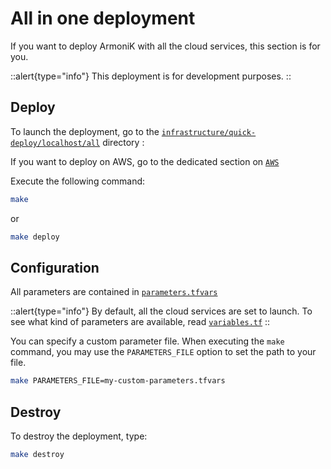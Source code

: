 # All in one deployment


If you want to deploy ArmoniK with all the cloud services, this section is for you.

::alert{type="info"}
This deployment is for development purposes. 
::
## Deploy

To launch the deployment, go to the [`infrastructure/quick-deploy/localhost/all`](https://github.com/aneoconsulting/ArmoniK/tree/main/infrastructure/quick-deploy/localhost/all) directory :


If you want to deploy on AWS, go to the dedicated section on [`AWS`](https://github.com/aneoconsulting/ArmoniK/tree/main/infrastructure/quick-deploy/aws/all) 

Execute the following command: 

```bash
make
```

or 

```bash
make deploy
```

## Configuration

All parameters are contained in [`parameters.tfvars`](https://github.com/aneoconsulting/ArmoniK/blob/main/infrastructure/quick-deploy/localhost/all/parameters.tfvars)

::alert{type="info"}
By default, all the cloud services are set to launch. To see what kind of parameters are available, read [`variables.tf`](https://github.com/aneoconsulting/ArmoniK/blob/main/infrastructure/quick-deploy/localhost/all/variables.tf)
::

You can specify a custom parameter file. When executing the `make` command, you may use the `PARAMETERS_FILE` option to set the path to your file.

```bash
make PARAMETERS_FILE=my-custom-parameters.tfvars
``` 

## Destroy

To destroy the deployment, type:

```bash
make destroy
```
